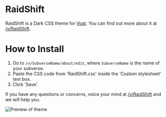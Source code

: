# RaidShift
RaidShift is a Dark CSS theme for [Voat](https://voat.co). You can find out more about it at [/v/RaidShift](https://voat.co/v/RaidShift).


# How to Install

1. Go to `/v/SubverseName/about/edit`, where `SubverseName` is the name of your subverse.
2. Paste the CSS code from 'RaidShift.css' inside the 'Custom stylesheet' text box.
3. Click 'Save'.

If you have any questions or concerns, voice your mind at [/v/RaidShift](http://voat.co/v/RaidShift) and we will help you.

![](https://i.imgur.com/VfWn7y1.png "Preview of theme")
